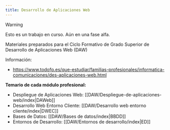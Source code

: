 ```yaml
---
title: Desarrollo de Aplicaciones Web
---
```

> [!warning]
> Esto es un trabajo en curso. Aún en una fase alfa.


Materiales preparados para el Ciclo Formativo de Grado Superior de Desarrollo de Aplicaciones Web (DAW)

Información:
- https://www.todofp.es/que-estudiar/familias-profesionales/informatica-comunicaciones/des-aplicaciones-web.html

**Temario de cada módulo profesional:**
- Despliegue de Aplicaciones Web: [[DAW/Despliegue-de-aplicaciones-web/index|DAWeb]]
- Desarrollo Web Entorno Cliente: [[DAW/Desarrollo web entorno cliente/index|DWEC]]
- Bases de Datos: [[DAW/Bases de datos/index|BBDD]]
- Entornos de Desarrollo: [[DAW/Entornos de desarrollo/index|ED]]